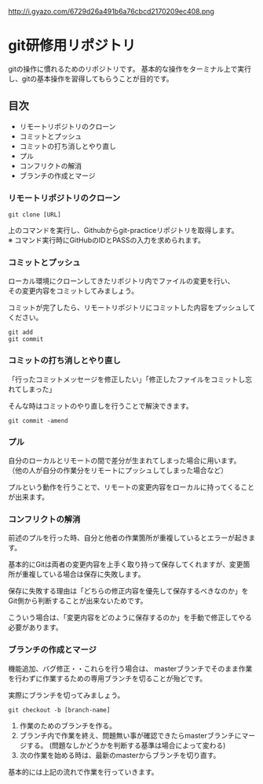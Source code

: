 http://i.gyazo.com/6729d26a491b6a76cbcd2170209ec408.png

# git研修用リポジトリ

gitの操作に慣れるためのリポジトリです。
基本的な操作をターミナル上で実行し、gitの基本操作を習得してもらうことが目的です。

## 目次

- リモートリポジトリのクローン
- コミットとプッシュ
- コミットの打ち消しとやり直し
- プル
- コンフリクトの解消
- ブランチの作成とマージ

### リモートリポジトリのクローン

```
git clone [URL]
```
上のコマンドを実行し、Githubからgit-practiceリポジトリを取得します。  
※ コマンド実行時にGitHubのIDとPASSの入力を求められます。

### コミットとプッシュ

ローカル環境にクローンしてきたリポジトリ内でファイルの変更を行い、  
その変更内容をコミットしてみましょう。

コミットが完了したら、リモートリポジトリにコミットした内容をプッシュしてください。

```
git add
git commit
```

### コミットの打ち消しとやり直し

「行ったコミットメッセージを修正したい」「修正したファイルをコミットし忘れてしまった」

そんな時はコミットのやり直しを行うことで解決できます。

```
git commit -amend
```

### プル

自分のローカルとリモートの間で差分が生まれてしまった場合に用います。  
（他の人が自分の作業分をリモートにプッシュしてしまった場合など）

プルという動作を行うことで、リモートの変更内容をローカルに持ってくることが出来ます。

### コンフリクトの解消

前述のプルを行った時、自分と他者の作業箇所が重複しているとエラーが起きます。

基本的にGitは両者の変更内容を上手く取り持って保存してくれますが、変更箇所が重複している場合は保存に失敗します。

保存に失敗する理由は「どちらの修正内容を優先して保存するべきなのか」をGit側から判断することが出来ないためです。

こういう場合は、「変更内容をどのように保存するのか」を手動で修正してやる必要があります。

### ブランチの作成とマージ

機能追加、バグ修正・・これらを行う場合は、
masterブランチでそのまま作業を行わずに作業するための専用ブランチを切ることが殆どです。

実際にブランチを切ってみましょう。
```
git checkout -b [branch-name]
```

1. 作業のためのブランチを作る。
2. ブランチ内で作業を終え、問題無い事が確認できたらmasterブランチにマージする。
(問題なしかどうかを判断する基準は場合によって変わる)
3. 次の作業を始める時は、最新のmasterからブランチを切り直す。

基本的には上記の流れで作業を行っていきます。

